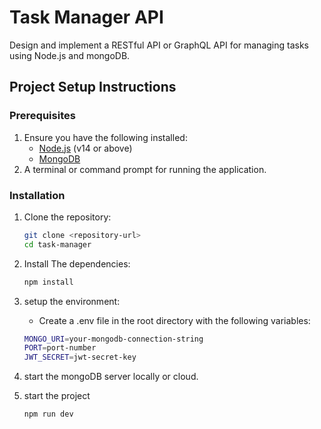 # Task Manager API
Design and implement a RESTful API or GraphQL API for managing tasks using Node.js and mongoDB.

## Project Setup Instructions

### Prerequisites

1. Ensure you have the following installed:
   - [Node.js](https://nodejs.org/) (v14 or above)
   - [MongoDB](https://www.mongodb.com/)
2. A terminal or command prompt for running the application.

### Installation

1. Clone the repository:

   ```bash
   git clone <repository-url>
   cd task-manager

2. Install The dependencies:

   ```bash
   npm install

3. setup the environment:

    - Create a .env file in the root directory with the following variables:

    ```bash
    MONGO_URI=your-mongodb-connection-string
    PORT=port-number
    JWT_SECRET=jwt-secret-key

4. start the mongoDB server locally or cloud.

5. start the project

    ```bash
    npm run dev